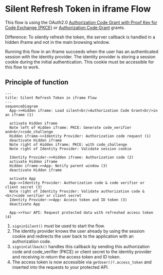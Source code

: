 # Silent Refresh Token in iframe Flow

This flow is using the OAuth2.0 [Authorization Code Grant with Proof Key for Code Exchange (PKCE)](https://github.com/authts/oidc-client-ts/blob/main/docs/protocols/authorization-code-grant-with-pkce.md) or [Authorization Code Grant](https://github.com/authts/oidc-client-ts/blob/main/docs/protocols/authorization-code-grant.md) grants.

Difference: To silently refresh the token, the server callback is handled in a hidden iframe and not in the main browsing window.

Running this flow in an iframe succeeds when the user has an authenticated session with the identity provider.
The identity provider is storing a session cookie during the initial authentication. This cookie must be accessible for this flow to work.


## Principle of function
```mermaid
---
title: Silent Refresh Token in iframe Flow
---
sequenceDiagram
  App->>Hidden iframe: Load silent<br/>Authorization Code Grant<br/>in an iframe (1)

  activate Hidden iframe
  Note left of Hidden iframe: PKCE: Generate code_verifier and<br/>code_challenge
  Hidden iframe->>Identity Provider: Authorization code request (1)
  deactivate Hidden iframe
  Note right of Hidden iframe: PKCE: with code_challenge
  Note right of Identity Provider: Validate session cookie

  Identity Provider->>Hidden iframe: Authorization code (2)
  activate Hidden iframe
  Hidden iframe->>App: Notify parent window (3)
  deactivate Hidden iframe

  activate App
  App->>Identity Provider: Authorization code & code verifier or client secret (3)
  Note right of Identity Provider: Validate authorization code &<br/>code verifier or client secret
  Identity Provider->>App: Access token and ID token (3)
  deactivate App

  App->>Your API: Request protected data with refreshed access token (4)
```

1. `signinSilent()` must be used to start the flow.
2. The identity provider knows the user already by using the session cookie and redirects the user back to the application with an authorization code.
3. `signinCallback()` handles this callback by sending this authorization code and code_verifier (PKCE) or client secret to the identity provider and receiving in return the access token and ID token.
4. The access token is now accessible via `getUser()?.access_token` and inserted into the requests to your protected API.
